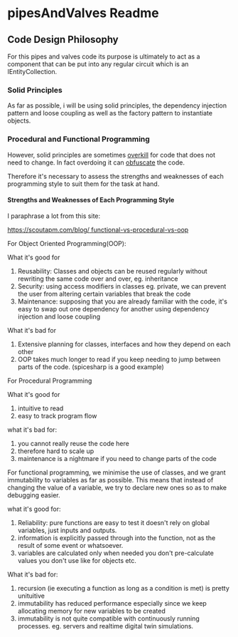 # pipesAndValves Readme

## Code Design Philosophy

For this pipes and valves code
its purpose is ultimately
to act as a component that can be put into any 
regular circuit which is an IEntityCollection.

### Solid Principles

As far as possible, i will be using solid principles,
the dependency injection pattern and loose coupling
as well as the factory pattern to instantiate 
objects.

### Procedural and Functional Programming

However, solid principles are sometimes 
[overkill](https://youtu.be/IRTfhkiAqPw)
for code that does not need to change. In fact
overdoing it can 
[obfuscate](https://youtu.be/QM1iUe6IofM) the code.

Therefore it's necessary to assess the strengths
and weaknesses of each programming style to suit
them for the task at hand.

#### Strengths and Weaknesses of Each Programming Style
I paraphrase a lot from this site:

[https://scoutapm.com/blog/
functional-vs-procedural-vs-oop](https://scoutapm.com/blog/functional-vs-procedural-vs-oop)

For Object Oriented Programming(OOP):

What it's good for
1. Reusability: Classes and objects can be reused 
regularly without rewriting the same code over
and over, eg. inheritance
2. Security: using access modifiers in classes
eg. private, we can prevent the user from
altering certain variables that break the code
3. Maintenance: supposing that you are already 
familiar with the code, it's easy to swap out
one dependency for another using dependency
injection and loose coupling

What it's bad for
1. Extensive planning for classes, interfaces and 
how they depend on each other
2. OOP takes much longer to read if you keep
needing to jump between 
parts of the code. (spicesharp is a good example)


For Procedural Programming

What it's good for
1. intuitive to read
2. easy to track program flow

what it's bad for:
1. you cannot really reuse the code here
2. therefore hard to scale up
3. maintenance is a nightmare if you need to 
change parts of the code

For functional programming, we minimise the use of 
classes, and we grant immutability to variables as 
far as possible. This means that instead of 
changing the value of a variable, we try to declare
new ones so as to make debugging easier.


what it's good for:

1. Reliability: pure functions are easy to test
it doesn't rely on global variables, just inputs
and outputs.
2. information is explicitly passed through
into the function, not as the result of some
event or whatsoever.
3. variables are calculated only when needed
you don't pre-calculate values you don't use
like for objects etc.


What it's bad for:

1. recursion (ie executing a function as long as a 
condition is met) is pretty unituitive
2. immutability has reduced performance especially
since we keep allocating memory for new variables
to be created
3. immutability is not quite compatible with 
continuously running processes. eg. servers
and realtime digital twin simulations.

















